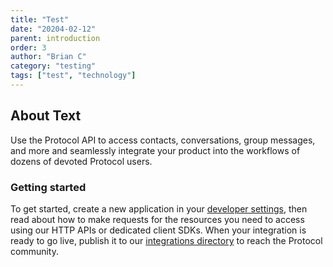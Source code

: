 ```yaml
---
title: "Test"
date: "20204-02-12"
parent: introduction
order: 3
author: "Brian C"
category: "testing"
tags: ["test", "technology"]
---
```


## About Text

Use the Protocol API to access contacts, conversations, group
messages, and more and seamlessly integrate your product into the
workflows of dozens of devoted Protocol users.

### Getting started

To get started, create a new application in your
[developer settings](/dev-settings), then read about how to make
requests for the resources you need to access using our HTTP APIs
or dedicated client SDKs. When your integration is ready to go
live, publish it to our [integrations directory](/integrations-directory) to
reach the Protocol community.
